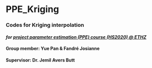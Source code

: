 # PPE_Kriging
### Codes for Kriging interpolation

#### *for [project parameter estimation (PPE) course (HS2020) @ ETHZ](http://www.vvz.ethz.ch/Vorlesungsverzeichnis/lerneinheit.view?lang=en&semkez=2020W&lerneinheitId=140672&)*

#### Group member: Yue Pan & Fandré Josianne

#### Supervisor: Dr. Jemil Avers Butt

